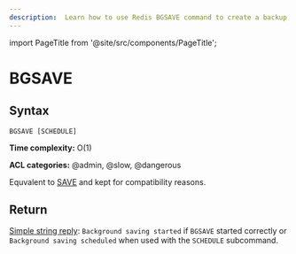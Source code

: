 ```yaml
---
description:  Learn how to use Redis BGSAVE command to create a backup of the database in background.
---
```


import PageTitle from '@site/src/components/PageTitle';

# BGSAVE

<PageTitle title="Redis BGSAVE Command (Documentation) | Dragonfly" />

## Syntax

    BGSAVE [SCHEDULE]

**Time complexity:** O(1)

**ACL categories:** @admin, @slow, @dangerous

Equvalent to [SAVE](../server-management/save) and kept for compatibility reasons.


[tp]: https://redis.io/topics/persistence

## Return

[Simple string reply](https://redis.io/docs/reference/protocol-spec/#simple-strings): `Background saving started` if `BGSAVE` started correctly or `Background saving scheduled` when used with the `SCHEDULE` subcommand. 
